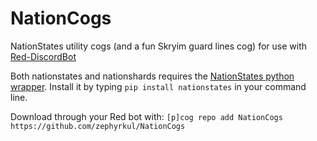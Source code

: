 # NationCogs
NationStates utility cogs (and a fun Skryim guard lines cog) for use with [Red-DiscordBot](https://github.com/Twentysix26/Red-DiscordBot)

Both nationstates and nationshards requires the [NationStates python wrapper](https://github.com/Dolphman/pynationstates). Install it by typing `pip install nationstates` in your command line.

Download through your Red bot with:
`[p]cog repo add NationCogs https://github.com/zephyrkul/NationCogs`

